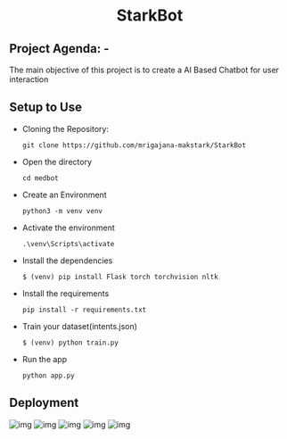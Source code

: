 <h1 align='center'> StarkBot </h1>

## Project Agenda: -

The main objective of this project is to create a AI Based Chatbot for user interaction


## Setup to Use

- Cloning the Repository: 
 
      git clone https://github.com/mrigajana-makstark/StarkBot

- Open the directory

      cd medbot
      
- Create an Environment

      python3 -m venv venv
      
- Activate the environment

      .\venv\Scripts\activate

- Install the dependencies

      $ (venv) pip install Flask torch torchvision nltk

- Install the requirements

      pip install -r requirements.txt
      
- Train your dataset(intents.json)

      $ (venv) python train.py
 
- Run the app

      python app.py
      
## Deployment

![img](demo/1.jpg)
![img](demo/2.jpg)
![img](demo/3.jpg)
![img](demo/4.jpg)
![img](demo/5.jpg)
